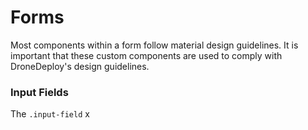 # Forms

Most components within a form follow material design guidelines. It is important that these custom components are used to comply with DroneDeploy's design guidelines. 

### Input Fields

The `.input-field` x



